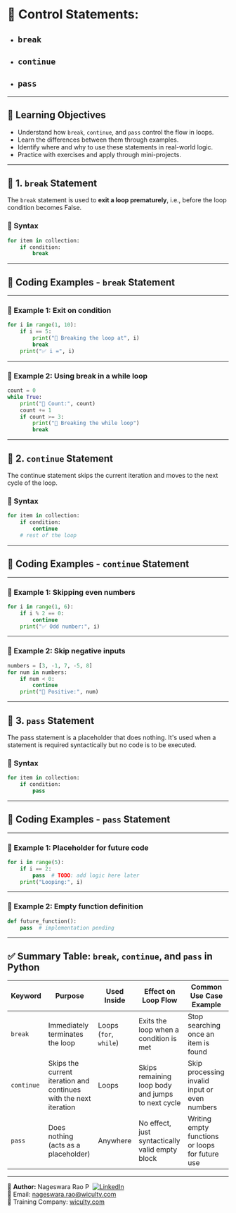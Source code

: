 # 🧠 Control Statements:
- ## `break`
- ## `continue`
- ## `pass`

---

## 🎯 Learning Objectives

- Understand how `break`, `continue`, and `pass` control the flow in loops.
- Learn the differences between them through examples.
- Identify where and why to use these statements in real-world logic.
- Practice with exercises and apply through mini-projects.

---

## 🧩 1. `break` Statement
The `break` statement is used to **exit a loop prematurely**, i.e., before the loop condition becomes False.

### 📌 Syntax
```python
for item in collection:
    if condition:
        break
 ```

---

## 🎯 Coding Examples - `break` Statement

---

### 🎯 Example 1: Exit on condition
```python
for i in range(1, 10):
    if i == 5:
        print("🔴 Breaking the loop at", i)
        break
    print("✅ i =", i)
```

---

### 🎯 Example 2: Using break in a while loop
```python
count = 0
while True:
    print("🔁 Count:", count)
    count += 1
    if count >= 3:
        print("🛑 Breaking the while loop")
        break
```

---

## 🧩 2. `continue` Statement
The continue statement skips the current iteration and moves to the next cycle of the loop.

### 📌 Syntax
```python
for item in collection:
    if condition:
        continue
    # rest of the loop
```

---

## 🎯 Coding Examples - `continue` Statement

---

### 🎯 Example 1: Skipping even numbers
```python
for i in range(1, 6):
    if i % 2 == 0:
        continue
    print("✅ Odd number:", i)
```

---

### 🎯 Example 2: Skip negative inputs
```python
numbers = [3, -1, 7, -5, 8]
for num in numbers:
    if num < 0:
        continue
    print("🚀 Positive:", num)
```

---

## 🧩 3. `pass` Statement
The pass statement is a placeholder that does nothing. It's used when a statement is required syntactically but no code is to be executed.

### 📌 Syntax
```python
for item in collection:
    if condition:
        pass
```

---

## 🎯 Coding Examples - `pass` Statement

---

### 🎯 Example 1:  Placeholder for future code
```python
for i in range(5):
    if i == 2:
        pass  # TODO: add logic here later
    print("Looping:", i)
```

---

### 🎯 Example 2:  Empty function definition
```python
def future_function():
    pass  # implementation pending
```

---

## ✅ Summary Table: `break`, `continue`, and `pass` in Python

| Keyword   | Purpose                                                                 | Used Inside     | Effect on Loop Flow                             | Common Use Case Example                              |
|-----------|-------------------------------------------------------------------------|-----------------|--------------------------------------------------|------------------------------------------------------|
| `break`   | Immediately terminates the loop                                         | Loops (`for`, `while`) | Exits the loop when a condition is met             | Stop searching once an item is found                |
| `continue`| Skips the current iteration and continues with the next iteration       | Loops           | Skips remaining loop body and jumps to next cycle | Skip processing invalid input or even numbers        |
| `pass`    | Does nothing (acts as a placeholder)                                    | Anywhere        | No effect, just syntactically valid empty block   | Writing empty functions or loops for future use     |

---

👤 **Author:** Nageswara Rao P &nbsp;[![LinkedIn](https://img.shields.io/badge/LinkedIn-%230077B5.svg?style=flat-square&logo=linkedin&logoColor=white)](https://www.linkedin.com/in/nageshvkn)  
📧 Email: [nageswara.rao@wiculty.com](mailto:nageswara.rao@wiculty.com)  
🏢 Training Company: [wiculty.com](https://wiculty.com)
